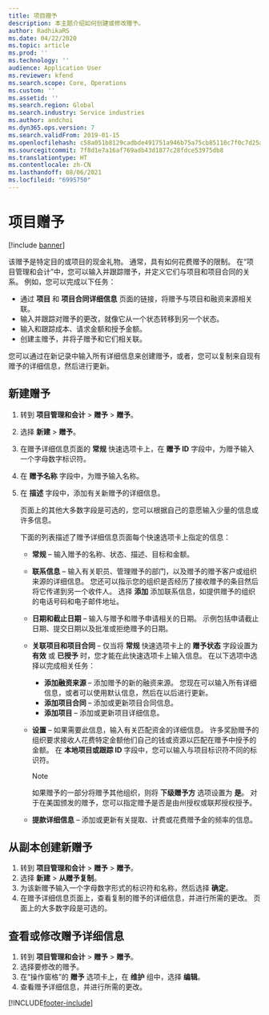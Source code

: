 ```yaml
---
title: 项目赠予
description: 本主题介绍如何创建或修改赠予。
author: RadhikaRS
ms.date: 04/22/2020
ms.topic: article
ms.prod: ''
ms.technology: ''
audience: Application User
ms.reviewer: kfend
ms.search.scope: Core, Operations
ms.custom: ''
ms.assetid: ''
ms.search.region: Global
ms.search.industry: Service industries
ms.author: andchoi
ms.dyn365.ops.version: 7
ms.search.validFrom: 2019-01-15
ms.openlocfilehash: c58a051b8129cadbde491751a946b75a75cb85118c7f0c7d25a06d322ffea596
ms.sourcegitcommit: 7f8d1e7a16af769adb43d1877c28fdce53975db8
ms.translationtype: HT
ms.contentlocale: zh-CN
ms.lasthandoff: 08/06/2021
ms.locfileid: "6995750"
---
```

# <a name="project-grants"></a>项目赠予

[!include [banner](../includes/banner.md)]

该赠予是特定目的或项目的现金礼物。 通常，具有如何花费赠予的限制。 在“项目管理和会计”中，您可以输入并跟踪赠予，并定义它们与项目和项目合同的关系。 例如，您可以完成以下任务：

- 通过 **项目** 和 **项目合同详细信息** 页面的链接，将赠予与项目和融资来源相关联。
- 输入并跟踪对赠予的更改，就像它从一个状态转移到另一个状态。
- 输入和跟踪成本、请求金额和授予金额。
- 创建主赠予，并将子赠予和它们相关联。

您可以通过在新记录中输入所有详细信息来创建赠予，或者，您可以复制来自现有赠予的详细信息，然后进行更新。

## <a name="create-a-new-grant"></a>新建赠予

1. 转到 **项目管理和会计** \> **赠予** \> **赠予**。
2. 选择 **新建** \> **赠予**。
3. 在赠予详细信息页面的 **常规** 快速选项卡上，在 **赠予 ID** 字段中，为赠予输入一个字母数字标识符。
4. 在 **赠予名称** 字段中，为赠予输入名称。
5. 在 **描述** 字段中，添加有关新赠予的详细信息。

    页面上的其他大多数字段是可选的，您可以根据自己的意愿输入少量的信息或许多信息。

    下面的列表描述了赠予详细信息页面每个快速选项卡上指定的信息：

    - **常规** – 输入赠予的名称、状态、描述、目标和金额。
    - **联系信息** – 输入有关职员、管理赠予的部门，以及赠予的赠予客户或组织来源的详细信息。 您还可以指示您的组织是否经历了接收赠予的条目然后将它传递到另一个收件人。 选择 **添加** 添加联系信息，如提供赠予的组织的电话号码和电子邮件地址。
    - **日期和截止日期** – 输入与赠予和赠予申请相关的日期。 示例包括申请截止日期、提交日期以及批准或拒绝赠予的日期。
    - **关联项目和项目合同** – 仅当将 **常规** 快速选项卡上的 **赠予状态** 字段设置为 **有效** 或 **已授予** 时，您才能在此快速选项卡上输入信息。 在以下选项中选择以完成相关任务：

        - **添加融资来源** – 添加赠予的新的融资来源。 您现在可以输入所有详细信息，或者可以使用默认信息，然后在以后进行更新。
        - **添加项目合同** – 添加或更新项目合同信息。
        - **添加项目** – 添加或更新项目详细信息。

    - **设置** – 如果需要此信息，输入有关匹配资金的详细信息。 许多奖励赠予的组织要求接收人花费特定金额他们自己的钱或资源以匹配在赠予中授予的金额。 在 **本地项目或跟踪 ID** 字段中，您可以输入与项目标识符不同的标识符。

        > [!NOTE]
        > 如果赠予的一部分将赠予其他组织，则将 **下级赠予方** 选项设置为 **是**。 对于在美国颁发的赠予，您可以指定赠予是否是由州授权或联邦授权授予。

    - **提款详细信息** – 添加或更新有关提取、计费或花费赠予金的频率的信息。

## <a name="create-a-new-grant-from-a-copy"></a>从副本创建新赠予

1. 转到 **项目管理和会计** \> **赠予** \> **赠予**。
2. 选择 **新建** \> **从赠予复制**。
3. 为该新赠予输入一个字母数字形式的标识符和名称，然后选择 **确定**。
4. 在赠予详细信息页面上，查看复制的赠予的详细信息，并进行所需的更改。 页面上的大多数字段是可选的。

## <a name="view-or-modify-grant-details"></a>查看或修改赠予详细信息

1. 转到 **项目管理和会计** \> **赠予** \> **赠予**。
2. 选择要修改的赠予。
3. 在“操作窗格”的 **赠予** 选项卡上，在 **维护** 组中，选择 **编辑**。
4. 查看赠予详细信息，并进行所需的更改。


[!INCLUDE[footer-include](../includes/footer-banner.md)]